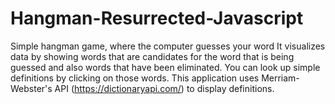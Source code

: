 # Hangman-Resurrected-Javascript
Simple hangman game, where the computer guesses your word
It visualizes data by showing words that are candidates for the word that is being guessed and also words that have been eliminated. You can look up simple definitions by clicking on those words. This application uses Merriam-Webster's API (https://dictionaryapi.com/) to display definitions.
